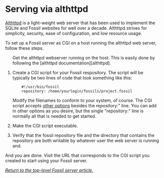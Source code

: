 # Serving via althttpd

[Althttpd][althttpd]
is a light-weight web server that has been used to implement the SQLite and
Fossil websites for well over a decade. Althttpd strives for simplicity,
security, ease of configuration, and low resource usage.

To set up a Fossil server as CGI on a host running the althttpd web
server, follow these steps.
<ol>
<li<p>Get the althttpd webserver running on the host.  This is easily
done by following the [althttpd documentation][althttpd].

<li><p>Create a CGI script for your Fossil respository.  The script will
be typically be two lines of code that look something like this:

~~~
    #!/usr/bin/fossil
    repository: /home/yourlogin/fossils/project.fossil
~~~

Modify the filenames to conform to your system, of course.  The
CGI script accepts [other options][cgi] besides the
repository:" line.  You can add in other options as you desire,
but the single "repository:" line is normally all that is needed
to get started.

<li><p>Make the CGI script executable.

<li><p>Verify that the fossil repository file and the directory that contains
the repository are both writable by whatever user the web server is
running and.
</ol>

And you are done.  Visit the URL that corresponds to the CGI script
you created to start using your Fossil server.

*[Return to the top-level Fossil server article.](../)*


[althttpd]:  https://sqlite.org/althttpd/
[cgi]:       ../../cgi.wiki

